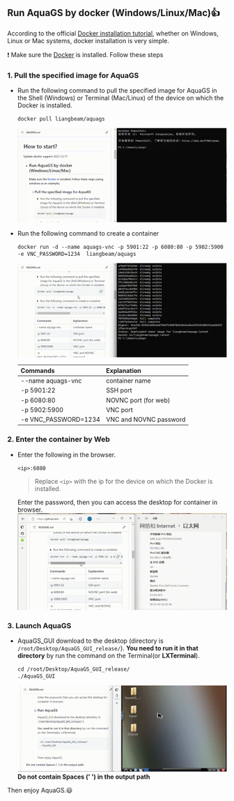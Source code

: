 ## Run AquaGS by **docker** (Windows/Linux/Mac)👍

According to the official [Docker installation tutorial](https://www.docker.com/get-started/), whether on Windows, Linux or Mac systems, docker installation is very simple.

❗️  Make sure the [Docker](https://www.docker.com/get-started/) is installed. Follow these steps

### 1. Pull the specified image for AquaGS

- Run the following command to pull the specified image for AquaGS in the Shell (Windows) or Terminal (Mac/Linux) of the device on which the Docker is installed.

  ```
  docker pull liangbeam/aquags
  ```

  ![Windows demo](/AquaGS/Md/gif/PullAquaGSIamge.gif)
- Run the following command to create a container

  ```
  docker run -d --name aquags-vnc -p 5901:22 -p 6080:80 -p 5902:5900 -e VNC_PASSWORD=1234  liangbeam/aquags
  ```

  ![Windows demo](/AquaGS/Md/gif/CreatContainer.gif)

  | Commands             | Explanation            |
  | -------------------- | ---------------------- |
  | --name aquags-vnc    | container name         |
  | -p 5901:22           | SSH port               |
  | -p 6080:80           | NOVNC port (for web)   |
  | -p 5902:5900         | VNC port               |
  | -e VNC_PASSWORD=1234 | VNC and NOVNC password |

### 2.  Enter the container by Web

- Enter the following in the browser.

  ```
  <ip>:6080
  ```

  > Replace  `<ip>`  with the ip for the device on which the Docker is installed.
  >

  Enter the password, then you can access the desktop for container in browser.
  ![Alt Text](/AquaGS/Md/gif/EnterVNC.gif)

### 3.   Launch AquaGS

- AquaGS_GUI download to the desktop  (directory is `/root/Desktop/AquaGS_GUI_release/`).
  **You need to run it in that directory** by run the command on the Terminal(or **LXTerminal**).

  ```
  cd /root/Desktop/AquaGS_GUI_release/
  ./AquaGS_GUI
  ```

  ![Alt Text](/AquaGS/Md/gif/lanuchAquaGS.gif)
  **Do not contain Spaces (' ') in the output path**

Then enjoy AquaGS.😃
